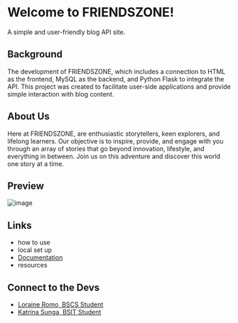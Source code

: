 # Welcome to FRIENDSZONE!
A simple and user-friendly blog API site.

## Background
The development of FRIENDSZONE, which includes a connection to HTML as the frontend, MySQL as the backend, and Python Flask to integrate the API. This project was created to facilitate user-side applications and provide simple interaction with blog content.

## About Us
Here at FRIENDSZONE, are enthusiastic storytellers, keen explorers, and lifelong learners. Our objective is to inspire, provide, and engage with you through an array of stories that go beyond innovation, lifestyle, and everything in between. Join us on this adventure and discover this world one story at a time.

## Preview
![image](https://github.com/user-attachments/assets/e7d11232-5763-40db-a5c3-4b51d9f4218c)

## Links
- how to use
- local set up
- [Documentation](API_DOC.md)
- resources

## Connect to the Devs
- [Loraine Romo, BSCS Student](https://www.facebook.com/loweeyn)
- [Katrina Sunga, BSIT Student](https://www.facebook.com/katri.sunga)


